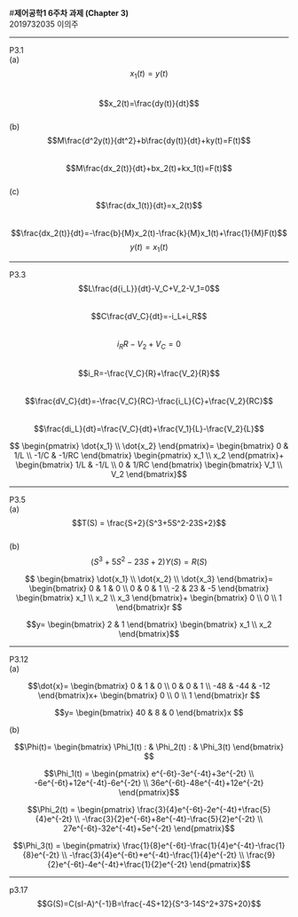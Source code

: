 #**제어공학1 6주차 과제 (Chapter 3)**  
2019732035 이의주
***
P3.1  
(a)  
$$x_1(t)=y(t)$$  
$$x_2(t)=\frac{dy(t)}{dt}$$  
(b)  
$$M\frac{d^2y(t)}{dt^2}+b\frac{dy(t)}{dt}+ky(t)=F(t)$$  
$$M\frac{dx_2(t)}{dt}+bx_2(t)+kx_1(t)=F(t)$$  
(c)  
$$\frac{dx_1(t)}{dt}=x_2(t)$$  
$$\frac{dx_2(t)}{dt}=-\frac{b}{M}x_2(t)-\frac{k}{M}x_1(t)+\frac{1}{M}F(t)$$
$$y(t)=x_1(t)$$  
***  
P3.3  
$$L\frac{d{i_L}}{dt}-V_C+V_2-V_1=0$$  
$$C\frac{dV_C}{dt}=-i_L+i_R$$  
$$i_R R-V_2+V_C=0$$  
$$i_R=-\frac{V_C}{R}+\frac{V_2}{R}$$  
$$\frac{dV_C}{dt}=-\frac{V_C}{RC}-\frac{i_L}{C}+\frac{V_2}{RC}$$  
$$\frac{di_L}{dt}=\frac{V_C}{dt}+\frac{V_1}{L}-\frac{V_2}{L}$$  

$$
 \begin{pmatrix}
  \dot{x_1} \\
  \dot{x_2}
 \end{pmatrix}=
 \begin{bmatrix}
  0 & 1/L \\
  -1/C & -1/RC
 \end{bmatrix}
  \begin{pmatrix}
  x_1 \\
  x_2
 \end{pmatrix}+
  \begin{bmatrix}
  1/L & -1/L \\
  0 & 1/RC
 \end{bmatrix}
  \begin{bmatrix}
  V_1 \\
  V_2
 \end{bmatrix}$$  
 ***  
 P3.5  
 (a)  
 $$T(S) = \frac{S+2}{S^3+5S^2-23S+2}$$  
 (b)  
 $$(S^3+5S^2-23S+2)Y(S)=R(S)$$  
 
$$
 \begin{bmatrix}
  \dot{x_1} \\
  \dot{x_2} \\
  \dot{x_3}
 \end{bmatrix}=
 \begin{bmatrix}
  0 & 1 & 0 \\
  0 & 0 & 1 \\
  -2 & 23 & -5
 \end{bmatrix}
  \begin{bmatrix}
  x_1 \\
  x_2 \\
  x_3
 \end{bmatrix}+
  \begin{bmatrix}
  0 \\
  0 \\
  1
 \end{bmatrix}r
 $$  
 
 $$y=
 \begin{bmatrix}
2 & 1 
\end{bmatrix}
 \begin{bmatrix}
x_1 \\  
x_2
\end{bmatrix}$$  
***  
P3.12  
(a)  

$$\dot{x}=
 \begin{bmatrix}
  0 & 1 & 0 \\
  0 & 0 & 1 \\
  -48 & -44 & -12
 \end{bmatrix}x+
  \begin{bmatrix}
  0 \\
  0 \\
  1
 \end{bmatrix}r
 $$  
 
 $$y=
  \begin{bmatrix}
  40 & 8 & 0
 \end{bmatrix}x
 $$  
 
(b)  

 $$\Phi(t)=
  \begin{bmatrix}
  \Phi_1(t) : & \Phi_2(t) : & \Phi_3(t)
 \end{bmatrix}
 $$  

$$\Phi_1(t) =
 \begin{pmatrix}
  e^{-6t}-3e^{-4t}+3e^{-2t} \\
  -6e^{-6t}+12e^{-4t}-6e^{-2t} \\
  36e^{-6t}-48e^{-4t}+12e^{-2t}
 \end{pmatrix}$$  

$$\Phi_2(t) =
 \begin{pmatrix}
  \frac{3}{4}e^{-6t}-2e^{-4t}+\frac{5}{4}e^{-2t} \\
  -\frac{3}{2}e^{-6t}+8e^{-4t}-\frac{5}{2}e^{-2t} \\
  27e^{-6t}-32e^{-4t}+5e^{-2t}
 \end{pmatrix}$$  

$$\Phi_3(t) =
 \begin{pmatrix}
  \frac{1}{8}e^{-6t}-\frac{1}{4}e^{-4t}-\frac{1}{8}e^{-2t} \\
  -\frac{3}{4}e^{-6t}+e^{-4t}-\frac{1}{4}e^{-2t} \\
  \frac{9}{2}e^{-6t}-4e^{-4t}+\frac{1}{2}e^{-2t}
 \end{pmatrix}$$  
***  
p3.17  
$$G(S)=C(sI-A)^{-1}B=\frac{-4S+12}{S^3-14S^2+37S+20}$$  
